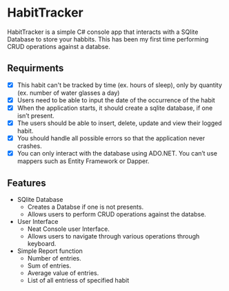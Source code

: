 # HabitTracker
HabitTracker is a simple C# console app that interacts with a SQlite Database to store your habbits. This has been my first time performing CRUD operations against a databse.

## Requirments
- [x] This habit can't be tracked by time (ex. hours of sleep), only by quantity (ex. number of water glasses a day)
- [x] Users need to be able to input the date of the occurrence of the habit
- [x] When the application starts, it should create a sqlite database, if one isn’t present.
- [x] The users should be able to insert, delete, update and view their logged habit.
- [x] You should handle all possible errors so that the application never crashes.
- [x] You can only interact with the database using ADO.NET. You can’t use mappers such as Entity Framework or Dapper.

## Features
* SQlite Database
  - Creates a Databse if one is not presents.
  - Allows users to perform CRUD operations against the databse.
* User Interface
  - Neat Console user Interface.
  - Allows users to navigate through various operations through keyboard.
* Simple Report function
  - Number of entries.
  - Sum of entries.
  - Average value of entries.
  - List of all entriess of specified habit
